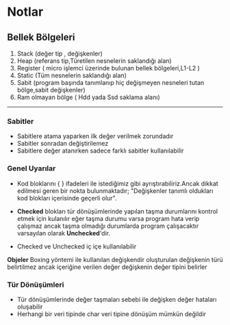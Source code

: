 # Notlar 

## Bellek Bölgeleri
1. Stack (değer tip , değişkenler)
2. Heap (referans tip,Türetilen nesnelerin saklandığı alan)
3. Register ( micro işlemci üzerinde bulunan bellek bölgeleri,L1-L2 )
4. Static (Tüm nesnelerin saklandığı alan)
5. Sabit (program başında tanımlanıp hiç değişmeyen nesneleri tutan bölge,sabit değişkenler)
6. Ram olmayan bölge ( Hdd yada Ssd saklama alanı)

---
### Sabitler 
* Sabitlere atama yaparken ilk değer verilmek zorundadır
* Sabitler sonradan değiştirilemez
* Sabitlere değer atanırken sadece farklı sabitler kullanılabilir

### Genel Uyarılar
* Kod bloklarını { } ifadeleri ile istediğimiz gibi ayrıştırabiliriz.Ancak dikkat edilmesi geren bir nokta bulunmaktadır;
 "Değişkenler tanımlı oldukları kod blokları içerisinde geçerli olur".

* **Checked** blokları tür dönüşümlerinde yapılan taşma durumlarını kontrol etmek için kulanılır eğer taşma durumu varsa program hata verip çalışmaz ancak taşma olmadığı durumlarda program çalışacaktır varsayılan olarak **Unchecked**'dir.

* Checked ve Unchecked iç içe kullanılabilir


**Objeler** 
Boxing yöntemi ile kullanılan değişkendir oluşturulan değişkenin türü belirtilmez ancak içeriğine verilen değer değişkenin değer tipini belirler 

### Tür Dönüşümleri
* Tür dönüşümlerinde değer taşmaları sebebi ile değişken değer hataları oluşabilir
* Herhangi bir veri tipinde char veri tipine dönüşüm mümkün değildir
